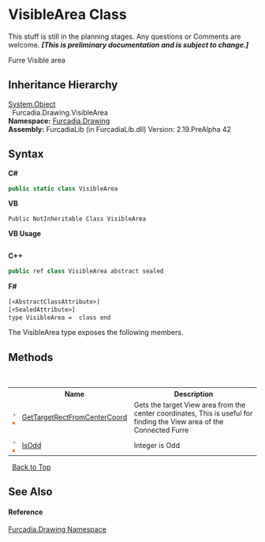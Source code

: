 # VisibleArea Class
This stuff is still in the planning stages. Any questions or Comments are welcome. _**\[This is preliminary documentation and is subject to change.\]**_

Furre Visible area


## Inheritance Hierarchy
<a href="http://msdn2.microsoft.com/en-us/library/e5kfa45b" target="_blank">System.Object</a><br />&nbsp;&nbsp;Furcadia.Drawing.VisibleArea<br />
**Namespace:**&nbsp;<a href="N_Furcadia_Drawing">Furcadia.Drawing</a><br />**Assembly:**&nbsp;FurcadiaLib (in FurcadiaLib.dll) Version: 2.19.PreAlpha 42

## Syntax

**C#**<br />
``` C#
public static class VisibleArea
```

**VB**<br />
``` VB
Public NotInheritable Class VisibleArea
```

**VB Usage**<br />
``` VB Usage

```

**C++**<br />
``` C++
public ref class VisibleArea abstract sealed
```

**F#**<br />
``` F#
[<AbstractClassAttribute>]
[<SealedAttribute>]
type VisibleArea =  class end
```

The VisibleArea type exposes the following members.


## Methods
&nbsp;<table><tr><th></th><th>Name</th><th>Description</th></tr><tr><td>![Public method](media/pubmethod.gif "Public method")![Static member](media/static.gif "Static member")</td><td><a href="M_Furcadia_Drawing_VisibleArea_GetTargetRectFromCenterCoord">GetTargetRectFromCenterCoord</a></td><td>
Gets the target View area from the center coordinates, This is useful for finding the View area of the Connected Furre</td></tr><tr><td>![Public method](media/pubmethod.gif "Public method")![Static member](media/static.gif "Static member")</td><td><a href="M_Furcadia_Drawing_VisibleArea_IsOdd">IsOdd</a></td><td>
Integer is Odd</td></tr></table>&nbsp;
<a href="#visiblearea-class">Back to Top</a>

## See Also


#### Reference
<a href="N_Furcadia_Drawing">Furcadia.Drawing Namespace</a><br />